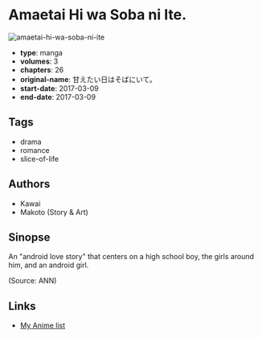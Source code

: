 # Amaetai Hi wa Soba ni Ite.

![amaetai-hi-wa-soba-ni-ite](https://cdn.myanimelist.net/images/manga/1/204826.jpg)

-   **type**: manga
-   **volumes**: 3
-   **chapters**: 26
-   **original-name**: 甘えたい日はそばにいて。
-   **start-date**: 2017-03-09
-   **end-date**: 2017-03-09

## Tags

-   drama
-   romance
-   slice-of-life

## Authors

-   Kawai
-   Makoto (Story & Art)

## Sinopse

An "android love story" that centers on a high school boy, the girls around him, and an android girl.

(Source: ANN)

## Links

-   [My Anime list](https://myanimelist.net/manga/104512/Amaetai_Hi_wa_Soba_ni_Ite)
